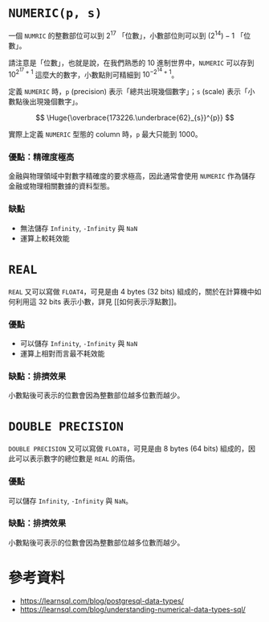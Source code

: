 # `NUMERIC(p, s)`

一個 `NUMRIC` 的整數部位可以到 $2^{17}$ 「位數」，小數部位則可以到 $(2^{14})-1$ 「位數」。

請注意是「位數」，也就是說，在我們熟悉的 10 進制世界中，`NUMERIC` 可以存到 $10^{2^{17}+1}$ 這麼大的數字，小數點則可精細到 $10^{-2^{14}+1}$。

定義 `NUMERIC` 時，`p` (precision) 表示「總共出現幾個數字」；`s` (scale) 表示「小數點後出現幾個數字」。

$$
\Huge{\overbrace{173226.\underbrace{62}_{s}}^{p}}
$$

實際上定義 `NUMERIC` 型態的 column 時，`p` 最大只能到 1000。

### 優點：精確度極高

金融與物理領域中對數字精確度的要求極高，因此通常會使用 `NUMERIC` 作為儲存金融或物理相關數據的資料型態。

### 缺點

- 無法儲存 `Infinity`, `-Infinity` 與 `NaN`
- 運算上較耗效能

# `REAL`

`REAL` 又可以寫做 `FLOAT4`，可見是由 4 bytes (32 bits) 組成的，關於在計算機中如何利用這 32 bits 表示小數，詳見 [[如何表示浮點數]]。

### 優點

- 可以儲存 `Infinity`, `-Infinity` 與 `NaN`
- 運算上相對而言最不耗效能

### 缺點：排擠效果

小數點後可表示的位數會因為整數部位越多位數而越少。

# `DOUBLE PRECISION`

`DOUBLE PRECISION` 又可以寫做 `FLOAT8`，可見是由 8 bytes (64 bits) 組成的，因此可以表示數字的總位數是 `REAL` 的兩倍。

### 優點

可以儲存 `Infinity`, `-Infinity` 與 `NaN`。

### 缺點：排擠效果

小數點後可表示的位數會因為整數部位越多位數而越少。

# 參考資料

- <https://learnsql.com/blog/postgresql-data-types/>
- <https://learnsql.com/blog/understanding-numerical-data-types-sql/>
